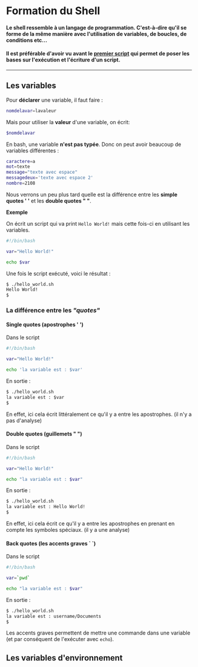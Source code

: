 # Formation du Shell

#### Le shell ressemble à un langage de programmation. C'est-à-dire qu'il se forme de la même manière avec l'utilisation de variables, de boucles, de conditions etc...

#### Il est préférable d'avoir vu avant le [premier script](./premier_script.md) qui permet de poser les bases sur l'exécution et l'écriture d'un script.
------

## Les variables

Pour **déclarer** une variable, il faut faire :

```bash
nomdelavar=lavaleur
```

Mais pour utiliser la **valeur** d'une variable, on écrit:

```bash
$nomdelavar
```

En bash, une variable **n'est pas typée**. Donc on peut avoir beaucoup de variables différentes :

```bash
caractere=a
mot=texte
message="texte avec espace"
messagedeux='texte avec espace 2'
nombre=2108
```
Nous verrons un peu plus tard quelle est la différence entre les **simple quotes ' '** et les **double quotes " "**.

**Exemple**

On écrit un script qui va print ``Hello World!`` mais cette fois-ci en utilisant les variables.

```bash
#!/bin/bash

var="Hello World!"

echo $var
```

Une fois le script exécuté, voici le résultat :

```bash
$ ./hello_world.sh
Hello World!
$
```
### La différence entre les ***"quotes"***

#### Single quotes (apostrophes ' ')

Dans le script 
```bash
#!/bin/bash

var="Hello World!"

echo 'la variable est : $var'
```
En sortie :

```html
$ ./hello_world.sh
la variable est : $var
$
```

En effet, ici cela écrit littéralement ce qu'il y a entre les apostrophes. (il n'y a pas d'analyse)

#### Double quotes (guillemets " ")

Dans le script 
```bash
#!/bin/bash

var="Hello World!"

echo "la variable est : $var"
```
En sortie :

```html
$ ./hello_world.sh
la variable est : Hello World!
$
```
En effet, ici cela écrit ce qu'il y a entre les apostrophes en prenant en compte les symboles spéciaux. (il y a une analyse)

#### Back quotes (les accents graves \` `)

Dans le script 
```bash
#!/bin/bash

var=`pwd`

echo "la variable est : $var"
```
En sortie :

```html
$ ./hello_world.sh
la variable est : username/Documents
$
```
Les accents graves permettent de mettre une commande dans une variable (et par conséquent de l'exécuter avec ``echo``).


## Les variables d'environnement




